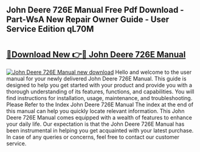 ## John Deere 726E Manual Free Pdf Download - Part-WsA New Repair Owner Guide - User Service Edition qL70M

# <h2><a href="http://bc95174.oget.top/?id=John+Deere+726E+Manual">🔗Download New 👉🔴 John Deere 726E Manual</a></h2>

[![John Deere 726E Manual new download](https://i.imgur.com/5g1atiW.png)](http://bc95174.oget.top/?id=John+Deere+726E+Manual)
Hello and welcome to the user manual for your newly delivered John Deere 726E Manual. This guide is designed to help you get started with your product and provide you with a thorough understanding of its features, functions, and capabilities. You will find instructions for installation, usage, maintenance, and troubleshooting. Please Refer to the Index John Deere 726E Manual The index at the end of this manual can help you quickly locate relevant information. This John Deere 726E Manual comes equipped with a wealth of features to enhance your daily life. Our expectation is that the John Deere 726E Manual has been instrumental in helping you get acquainted with your latest purchase. In case of any queries or concerns, feel free to contact our customer service.
